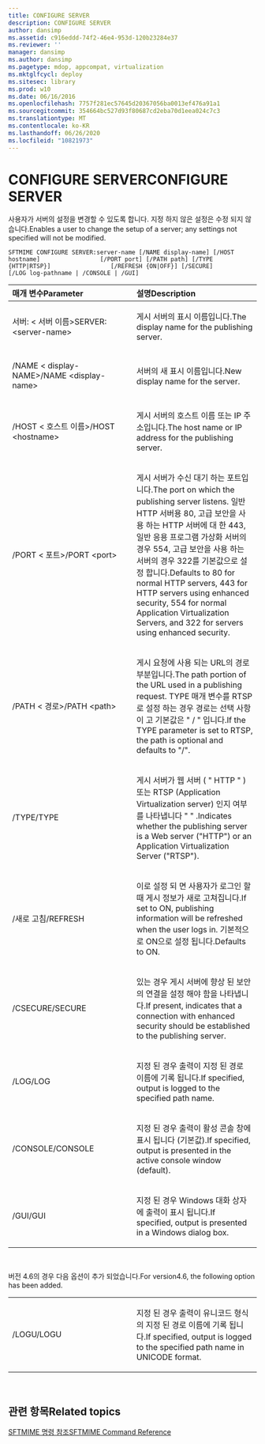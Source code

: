 ```yaml
---
title: CONFIGURE SERVER
description: CONFIGURE SERVER
author: dansimp
ms.assetid: c916eddd-74f2-46e4-953d-120b23284e37
ms.reviewer: ''
manager: dansimp
ms.author: dansimp
ms.pagetype: mdop, appcompat, virtualization
ms.mktglfcycl: deploy
ms.sitesec: library
ms.prod: w10
ms.date: 06/16/2016
ms.openlocfilehash: 7757f281ec57645d20367056ba0013ef476a91a1
ms.sourcegitcommit: 354664bc527d93f80687cd2eba70d1eea024c7c3
ms.translationtype: MT
ms.contentlocale: ko-KR
ms.lasthandoff: 06/26/2020
ms.locfileid: "10821973"
---
```

# <span data-ttu-id="63df6-103">CONFIGURE SERVER</span><span class="sxs-lookup"><span data-stu-id="63df6-103">CONFIGURE SERVER</span></span>


<span data-ttu-id="63df6-104">사용자가 서버의 설정을 변경할 수 있도록 합니다. 지정 하지 않은 설정은 수정 되지 않습니다.</span><span class="sxs-lookup"><span data-stu-id="63df6-104">Enables a user to change the setup of a server; any settings not specified will not be modified.</span></span>

`SFTMIME CONFIGURE SERVER:server-name [/NAME display-name] [/HOST hostname]                 [/PORT port] [/PATH path] [/TYPE {HTTP|RTSP}]                 [/REFRESH {ON|OFF}] [/SECURE]                 [/LOG log-pathname | /CONSOLE | /GUI]`

<table>
<colgroup>
<col width="50%" />
<col width="50%" />
</colgroup>
<thead>
<tr class="header">
<th align="left"><span data-ttu-id="63df6-105">매개 변수</span><span class="sxs-lookup"><span data-stu-id="63df6-105">Parameter</span></span></th>
<th align="left"><span data-ttu-id="63df6-106">설명</span><span class="sxs-lookup"><span data-stu-id="63df6-106">Description</span></span></th>
</tr>
</thead>
<tbody>
<tr class="odd">
<td align="left"><p><span data-ttu-id="63df6-107">서버: &lt; 서버 이름&gt;</span><span class="sxs-lookup"><span data-stu-id="63df6-107">SERVER:&lt;server-name&gt;</span></span></p></td>
<td align="left"><p><span data-ttu-id="63df6-108">게시 서버의 표시 이름입니다.</span><span class="sxs-lookup"><span data-stu-id="63df6-108">The display name for the publishing server.</span></span></p></td>
</tr>
<tr class="even">
<td align="left"><p><span data-ttu-id="63df6-109">/NAME &lt; display-NAME&gt;</span><span class="sxs-lookup"><span data-stu-id="63df6-109">/NAME &lt;display-name&gt;</span></span></p></td>
<td align="left"><p><span data-ttu-id="63df6-110">서버의 새 표시 이름입니다.</span><span class="sxs-lookup"><span data-stu-id="63df6-110">New display name for the server.</span></span></p></td>
</tr>
<tr class="odd">
<td align="left"><p><span data-ttu-id="63df6-111">/HOST &lt; 호스트 이름&gt;</span><span class="sxs-lookup"><span data-stu-id="63df6-111">/HOST &lt;hostname&gt;</span></span></p></td>
<td align="left"><p><span data-ttu-id="63df6-112">게시 서버의 호스트 이름 또는 IP 주소입니다.</span><span class="sxs-lookup"><span data-stu-id="63df6-112">The host name or IP address for the publishing server.</span></span></p></td>
</tr>
<tr class="even">
<td align="left"><p><span data-ttu-id="63df6-113">/PORT &lt; 포트&gt;</span><span class="sxs-lookup"><span data-stu-id="63df6-113">/PORT &lt;port&gt;</span></span></p></td>
<td align="left"><p><span data-ttu-id="63df6-114">게시 서버가 수신 대기 하는 포트입니다.</span><span class="sxs-lookup"><span data-stu-id="63df6-114">The port on which the publishing server listens.</span></span> <span data-ttu-id="63df6-115">일반 HTTP 서버용 80, 고급 보안을 사용 하는 HTTP 서버에 대 한 443, 일반 응용 프로그램 가상화 서버의 경우 554, 고급 보안을 사용 하는 서버의 경우 322를 기본값으로 설정 합니다.</span><span class="sxs-lookup"><span data-stu-id="63df6-115">Defaults to 80 for normal HTTP servers, 443 for HTTP servers using enhanced security, 554 for normal Application Virtualization Servers, and 322 for servers using enhanced security.</span></span></p></td>
</tr>
<tr class="odd">
<td align="left"><p><span data-ttu-id="63df6-116">/PATH &lt; 경로&gt;</span><span class="sxs-lookup"><span data-stu-id="63df6-116">/PATH &lt;path&gt;</span></span></p></td>
<td align="left"><p><span data-ttu-id="63df6-117">게시 요청에 사용 되는 URL의 경로 부분입니다.</span><span class="sxs-lookup"><span data-stu-id="63df6-117">The path portion of the URL used in a publishing request.</span></span> <span data-ttu-id="63df6-118">TYPE 매개 변수를 RTSP로 설정 하는 경우 경로는 선택 사항이 고 기본값은 &quot; / &quot; 입니다.</span><span class="sxs-lookup"><span data-stu-id="63df6-118">If the TYPE parameter is set to RTSP, the path is optional and defaults to &quot;/&quot;.</span></span></p></td>
</tr>
<tr class="even">
<td align="left"><p><span data-ttu-id="63df6-119">/TYPE</span><span class="sxs-lookup"><span data-stu-id="63df6-119">/TYPE</span></span></p></td>
<td align="left"><p><span data-ttu-id="63df6-120">게시 서버가 웹 서버 ( &quot; HTTP &quot; ) 또는 RTSP (Application Virtualization server) 인지 여부를 나타냅니다 &quot; &quot; .</span><span class="sxs-lookup"><span data-stu-id="63df6-120">Indicates whether the publishing server is a Web server (&quot;HTTP&quot;) or an Application Virtualization Server (&quot;RTSP&quot;).</span></span></p></td>
</tr>
<tr class="odd">
<td align="left"><p><span data-ttu-id="63df6-121">/새로 고침</span><span class="sxs-lookup"><span data-stu-id="63df6-121">/REFRESH</span></span></p></td>
<td align="left"><p><span data-ttu-id="63df6-122">이로 설정 되 면 사용자가 로그인 할 때 게시 정보가 새로 고쳐집니다.</span><span class="sxs-lookup"><span data-stu-id="63df6-122">If set to ON, publishing information will be refreshed when the user logs in.</span></span> <span data-ttu-id="63df6-123">기본적으로 ON으로 설정 됩니다.</span><span class="sxs-lookup"><span data-stu-id="63df6-123">Defaults to ON.</span></span></p></td>
</tr>
<tr class="even">
<td align="left"><p><span data-ttu-id="63df6-124">/CSECURE</span><span class="sxs-lookup"><span data-stu-id="63df6-124">/SECURE</span></span></p></td>
<td align="left"><p><span data-ttu-id="63df6-125">있는 경우 게시 서버에 향상 된 보안의 연결을 설정 해야 함을 나타냅니다.</span><span class="sxs-lookup"><span data-stu-id="63df6-125">If present, indicates that a connection with enhanced security should be established to the publishing server.</span></span></p></td>
</tr>
<tr class="odd">
<td align="left"><p><span data-ttu-id="63df6-126">/LOG</span><span class="sxs-lookup"><span data-stu-id="63df6-126">/LOG</span></span></p></td>
<td align="left"><p><span data-ttu-id="63df6-127">지정 된 경우 출력이 지정 된 경로 이름에 기록 됩니다.</span><span class="sxs-lookup"><span data-stu-id="63df6-127">If specified, output is logged to the specified path name.</span></span></p></td>
</tr>
<tr class="even">
<td align="left"><p><span data-ttu-id="63df6-128">/CONSOLE</span><span class="sxs-lookup"><span data-stu-id="63df6-128">/CONSOLE</span></span></p></td>
<td align="left"><p><span data-ttu-id="63df6-129">지정 된 경우 출력이 활성 콘솔 창에 표시 됩니다 (기본값).</span><span class="sxs-lookup"><span data-stu-id="63df6-129">If specified, output is presented in the active console window (default).</span></span></p></td>
</tr>
<tr class="odd">
<td align="left"><p><span data-ttu-id="63df6-130">/GUI</span><span class="sxs-lookup"><span data-stu-id="63df6-130">/GUI</span></span></p></td>
<td align="left"><p><span data-ttu-id="63df6-131">지정 된 경우 Windows 대화 상자에 출력이 표시 됩니다.</span><span class="sxs-lookup"><span data-stu-id="63df6-131">If specified, output is presented in a Windows dialog box.</span></span></p></td>
</tr>
</tbody>
</table>

 

<span data-ttu-id="63df6-132">버전 4.6의 경우 다음 옵션이 추가 되었습니다.</span><span class="sxs-lookup"><span data-stu-id="63df6-132">For version4.6, the following option has been added.</span></span>

<table>
<colgroup>
<col width="50%" />
<col width="50%" />
</colgroup>
<tbody>
<tr class="odd">
<td align="left"><p><span data-ttu-id="63df6-133">/LOGU</span><span class="sxs-lookup"><span data-stu-id="63df6-133">/LOGU</span></span></p></td>
<td align="left"><p><span data-ttu-id="63df6-134">지정 된 경우 출력이 유니코드 형식의 지정 된 경로 이름에 기록 됩니다.</span><span class="sxs-lookup"><span data-stu-id="63df6-134">If specified, output is logged to the specified path name in UNICODE format.</span></span></p></td>
</tr>
</tbody>
</table>

 

## <span data-ttu-id="63df6-135">관련 항목</span><span class="sxs-lookup"><span data-stu-id="63df6-135">Related topics</span></span>


[<span data-ttu-id="63df6-136">SFTMIME 명령 참조</span><span class="sxs-lookup"><span data-stu-id="63df6-136">SFTMIME Command Reference</span></span>](sftmime--command-reference.md)

 

 





